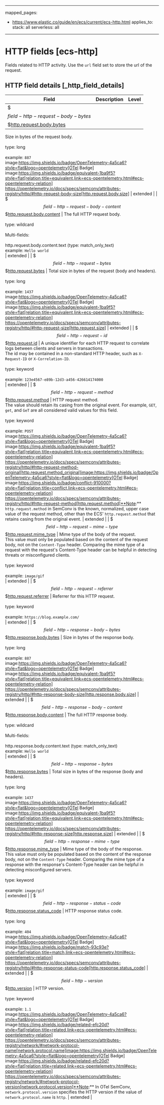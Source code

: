 <!-- This file is automatically generated. Don't edit it manually! -->
---
mapped_pages:
  - https://www.elastic.co/guide/en/ecs/current/ecs-http.html
applies_to:
  stack: all
  serverless: all
---

# HTTP fields [ecs-http]

Fields related to HTTP activity. Use the `url` field set to store the url of the request.

## HTTP field details [_http_field_details]

| Field | Description | Level |
| --- | --- | --- |
| $$$field-http-request-body-bytes$$$[http.request.body.bytes](#field-http-request-body-bytes) |
Size in bytes of the request body.<br><br>type: long<br><br>
example: `887`<br>image:https://img.shields.io/badge/OpenTelemetry-4a5ca6?style=flat&logo=opentelemetry[OTel Badge] image:https://img.shields.io/badge/equivalent-1ba9f5?style=flat[relation,title=equivalent,link=ecs-opentelemetry.html#ecs-opentelemetry-relation] https://opentelemetry.io/docs/specs/semconv/attributes-registry/http/#http-request-body-size[http.request.body.size] | extended |
| $$$field-http-request-body-content$$$[http.request.body.content](#field-http-request-body-content) |
The full HTTP request body.<br><br>type: wildcard<br><br>
Multi-fields:<br><br>
http.request.body.content.text (type: match_only_text)<br>
example: `Hello world`<br> | extended |
| $$$field-http-request-bytes$$$[http.request.bytes](#field-http-request-bytes) |
Total size in bytes of the request (body and headers).<br><br>type: long<br><br>
example: `1437`<br>image:https://img.shields.io/badge/OpenTelemetry-4a5ca6?style=flat&logo=opentelemetry[OTel Badge] image:https://img.shields.io/badge/equivalent-1ba9f5?style=flat[relation,title=equivalent,link=ecs-opentelemetry.html#ecs-opentelemetry-relation] https://opentelemetry.io/docs/specs/semconv/attributes-registry/http/#http-request-size[http.request.size] | extended |
| $$$field-http-request-id$$$[http.request.id](#field-http-request-id) |
A unique identifier for each HTTP request to correlate logs between clients and servers in transactions.<br>The id may be contained in a non-standard HTTP header, such as `X-Request-ID` or `X-Correlation-ID`.<br><br>type: keyword<br><br>
example: `123e4567-e89b-12d3-a456-426614174000`<br> | extended |
| $$$field-http-request-method$$$[http.request.method](#field-http-request-method) |
HTTP request method.<br>The value should retain its casing from the original event. For example, `GET`, `get`, and `GeT` are all considered valid values for this field.<br><br>type: keyword<br><br>
example: `POST`<br>image:https://img.shields.io/badge/OpenTelemetry-4a5ca6?style=flat&logo=opentelemetry[OTel Badge] image:https://img.shields.io/badge/equivalent-1ba9f5?style=flat[relation,title=equivalent,link=ecs-opentelemetry.html#ecs-opentelemetry-relation] https://opentelemetry.io/docs/specs/semconv/attributes-registry/http/#http-request-method-original[http.request.method_original]image:https://img.shields.io/badge/OpenTelemetry-4a5ca6?style=flat&logo=opentelemetry[OTel Badge] image:https://img.shields.io/badge/conflict-910000?style=flat[relation,title=conflict,link=ecs-opentelemetry.html#ecs-opentelemetry-relation] https://opentelemetry.io/docs/specs/semconv/attributes-registry/http/#http-request-method[http.request.method]**Note:** `http.request.method` in SemConv is the known, normalized, upper case value of the request method, other than the ECS' `http.request.method` that retains casing from the original event.
 | extended |
| $$$field-http-request-mime-type$$$[http.request.mime_type](#field-http-request-mime-type) |
Mime type of the body of the request.<br>This value must only be populated based on the content of the request body, not on the `Content-Type` header. Comparing the mime type of a request with the request's Content-Type header can be helpful in detecting threats or misconfigured clients.<br><br>type: keyword<br><br>
example: `image/gif`<br> | extended |
| $$$field-http-request-referrer$$$[http.request.referrer](#field-http-request-referrer) |
Referrer for this HTTP request.<br><br>type: keyword<br><br>
example: `https://blog.example.com/`<br> | extended |
| $$$field-http-response-body-bytes$$$[http.response.body.bytes](#field-http-response-body-bytes) |
Size in bytes of the response body.<br><br>type: long<br><br>
example: `887`<br>image:https://img.shields.io/badge/OpenTelemetry-4a5ca6?style=flat&logo=opentelemetry[OTel Badge] image:https://img.shields.io/badge/equivalent-1ba9f5?style=flat[relation,title=equivalent,link=ecs-opentelemetry.html#ecs-opentelemetry-relation] https://opentelemetry.io/docs/specs/semconv/attributes-registry/http/#http-response-body-size[http.response.body.size] | extended |
| $$$field-http-response-body-content$$$[http.response.body.content](#field-http-response-body-content) |
The full HTTP response body.<br><br>type: wildcard<br><br>
Multi-fields:<br><br>
http.response.body.content.text (type: match_only_text)<br>
example: `Hello world`<br> | extended |
| $$$field-http-response-bytes$$$[http.response.bytes](#field-http-response-bytes) |
Total size in bytes of the response (body and headers).<br><br>type: long<br><br>
example: `1437`<br>image:https://img.shields.io/badge/OpenTelemetry-4a5ca6?style=flat&logo=opentelemetry[OTel Badge] image:https://img.shields.io/badge/equivalent-1ba9f5?style=flat[relation,title=equivalent,link=ecs-opentelemetry.html#ecs-opentelemetry-relation] https://opentelemetry.io/docs/specs/semconv/attributes-registry/http/#http-response-size[http.response.size] | extended |
| $$$field-http-response-mime-type$$$[http.response.mime_type](#field-http-response-mime-type) |
Mime type of the body of the response.<br>This value must only be populated based on the content of the response body, not on the `Content-Type` header. Comparing the mime type of a response with the response's Content-Type header can be helpful in detecting misconfigured servers.<br><br>type: keyword<br><br>
example: `image/gif`<br> | extended |
| $$$field-http-response-status-code$$$[http.response.status_code](#field-http-response-status-code) |
HTTP response status code.<br><br>type: long<br><br>
example: `404`<br>image:https://img.shields.io/badge/OpenTelemetry-4a5ca6?style=flat&logo=opentelemetry[OTel Badge] image:https://img.shields.io/badge/match-93c93e?style=flat[relation,title=match,link=ecs-opentelemetry.html#ecs-opentelemetry-relation] https://opentelemetry.io/docs/specs/semconv/attributes-registry/http/#http-response-status-code[http.response.status_code] | extended |
| $$$field-http-version$$$[http.version](#field-http-version) |
HTTP version.<br><br>type: keyword<br><br>
example: `1.1`<br>image:https://img.shields.io/badge/OpenTelemetry-4a5ca6?style=flat&logo=opentelemetry[OTel Badge] image:https://img.shields.io/badge/related-efc20d?style=flat[relation,title=related,link=ecs-opentelemetry.html#ecs-opentelemetry-relation] https://opentelemetry.io/docs/specs/semconv/attributes-registry/network/#network-protocol-name[network.protocol.name]image:https://img.shields.io/badge/OpenTelemetry-4a5ca6?style=flat&logo=opentelemetry[OTel Badge] image:https://img.shields.io/badge/related-efc20d?style=flat[relation,title=related,link=ecs-opentelemetry.html#ecs-opentelemetry-relation] https://opentelemetry.io/docs/specs/semconv/attributes-registry/network/#network-protocol-version[network.protocol.version]**Note:** In OTel SemConv, `network.protocol.version` specifies the HTTP version if the value of `network.protocol.name` is `http`.
 | extended |


